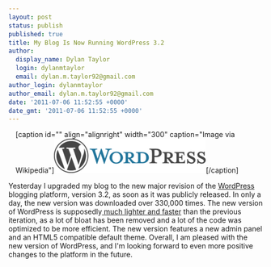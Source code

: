 ```yaml
---
layout: post
status: publish
published: true
title: My Blog Is Now Running WordPress 3.2
author:
  display_name: Dylan Taylor
  login: dylanmtaylor
  email: dylan.m.taylor92@gmail.com
author_login: dylanmtaylor
author_email: dylan.m.taylor92@gmail.com
date: '2011-07-06 11:52:55 +0000'
date_gmt: '2011-07-06 11:52:55 +0000'
---
```

<div class="zemanta-img" style="margin: 1em; display: block;">
<p>[caption id="" align="alignright" width="300" caption="Image via Wikipedia"]<a href="http://commons.wikipedia.org/wiki/File:Wordpress-logo.png"><img title="WordPress Logo" src="/images/blog/2011/07/300px-Wordpress-logo2.png" alt="WordPress Logo" width="300" height="68" /></a>[/caption]</p>
</div>
<p>Yesterday I upgraded my blog to the new major revision of the <a class="zem_slink" title="WordPress" href="http://wordpress.org" rel="homepage">WordPress</a> blogging platform, version 3.2, as soon as it was publicly released. In only a day, the new version was downloaded over 330,000 times. The new version of WordPress is supposedly<a href="http://wpcandy.com/presents/everything-we-know-about-wordpress-3-2"> much lighter and faster</a> than the previous iteration, as a lot of bloat has been removed and a lot of the code was optimized to be more efficient. The new version features a new admin panel and an HTML5 compatible default theme. Overall, I am pleased with the new version of WordPress, and I'm looking forward to even more positive changes to the platform in the future.</p>
<div class="zemanta-pixie" style="margin-top: 10px; height: 15px;"><img class="zemanta-pixie-img" style="border: none; float: right;" src="http://img.zemanta.com/pixy.gif?x-id=78f1e399-61c0-4926-9cfb-5a9090646457" alt="" /></div>
